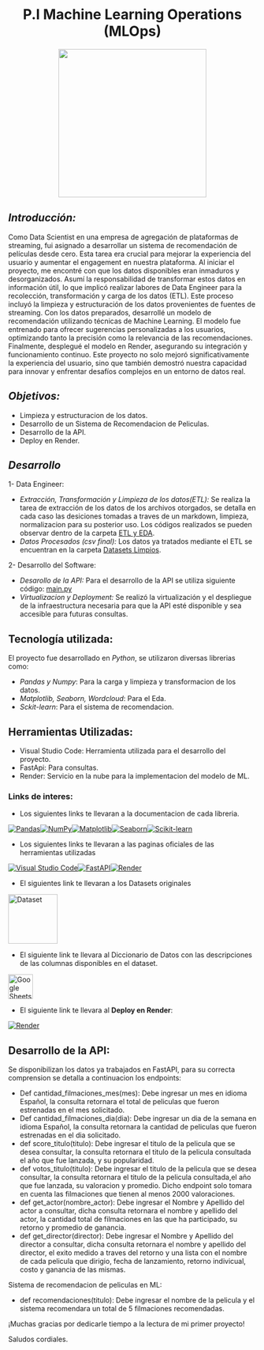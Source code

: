 <h1 align=center>P.I Machine Learning Operations (MLOps)</h1>

<p align="center"><img src="https://user-images.githubusercontent.com/67664604/217914153-1eb00e25-ac08-4dfa-aaf8-53c09038f082.png"  height=300></p>


## *Introducción:*
Como Data Scientist en una empresa de agregación de plataformas de streaming, fui asignado a desarrollar un sistema de recomendación de películas desde cero. Esta tarea era crucial para mejorar la experiencia del usuario y aumentar el engagement en nuestra plataforma.
Al iniciar el proyecto, me encontré con que los datos disponibles eran inmaduros y desorganizados. Asumí la responsabilidad de transformar estos datos en información útil, lo que implicó realizar labores de Data Engineer para la recolección, transformación y carga de los datos (ETL). 
Este proceso incluyó la limpieza y estructuración de los datos provenientes de fuentes de streaming.
Con los datos preparados, desarrollé un modelo de recomendación utilizando técnicas de Machine Learning. El modelo fue entrenado para ofrecer sugerencias personalizadas a los usuarios, optimizando tanto la precisión como la relevancia de las recomendaciones.
Finalmente, desplegué el modelo en Render, asegurando su integración y funcionamiento continuo. Este proyecto no solo mejoró significativamente la experiencia del usuario, sino que también demostró nuestra capacidad para innovar y enfrentar desafíos complejos en un entorno de datos real.

## *Objetivos:*
- Limpieza y estructuracion de los datos.
- Desarrollo de un Sistema de Recomendacion de Peliculas.
- Desarrollo de la API.
- Deploy en Render.

## *Desarrollo*
1- Data Engineer: 
- *Extracción, Transformación y Limpieza de los datos(ETL):* Se realiza la tarea de extracción de los datos de los archivos otorgados, se detalla en cada caso las desiciones tomadas a traves de un markdown, limpieza, normalizacion para su posterior uso. Los códigos realizados se pueden observar dentro de la carpeta [ETL y EDA](https://github.com/RomaDolcenera/PI_movies/tree/master/ETL).
- *Datos Procesados (csv final):* Los datos ya tratados mediante el ETL se encuentran en la carpeta [Datasets Limpios](https://github.com/RomaDolcenera/PI_movies/tree/master/Datasets_limpios).
  
2- Desarrollo del Software:
- *Desarollo de la API:* Para el desarrollo de la API se utiliza siguiente código: [main.py](https://github.com/RomaDolcenera/PI_movies/blob/master/main.py)
- *Virtualizacion y Deployment:* Se realizó la virtualización y el despliegue de la infraestructura necesaria para que la API esté disponible y sea accesible para futuras consultas.

## Tecnología utilizada:
 El proyecto fue desarrollado en *Python*, se utilizaron diversas librerias como:
 - *Pandas y Numpy*: Para la carga y limpieza y transformacion de los datos.
 - *Matplotlib, Seaborn, Wordcloud*: Para el Eda.
 - *Sckit-learn*: Para el sistema de recomendacion.

## Herramientas Utilizadas:
- Visual Studio Code: Herramienta utilizada para el desarrollo del proyecto.
- FastApi: Para consultas.
- Render: Servicio en la nube para la implementacion del modelo de ML.

### Links de interes:

- Los siguientes links te llevaran a la documentacion de cada libreria.
  
<a href="https://pandas.pydata.org/"><img src="https://img.shields.io/badge/pandas-%23150458.svg?style=for-the-badge&logo=pandas&logoColor=white" alt="Pandas" /></a><a href="https://numpy.org/"><img src="https://img.shields.io/badge/numpy-%23013243.svg?style=for-the-badge&logo=numpy&logoColor=white" alt="NumPy" /></a><a href="https://matplotlib.org/"><img src="https://img.shields.io/badge/Matplotlib-%23ffffff.svg?style=for-the-badge&logo=Matplotlib&logoColor=black" alt="Matplotlib" /></a><a href="https://seaborn.pydata.org/"><img src="https://img.shields.io/badge/Seaborn-%2370399F.svg?style=for-the-badge&logo=seaborn&logoColor=white" alt="Seaborn" /></a><a href="https://scikit-learn.org/"><img src="https://img.shields.io/badge/scikit--learn-%23F7931E.svg?style=for-the-badge&logo=scikit-learn&logoColor=white" alt="Scikit-learn" /></a>

- Los siguientes links te llevaran a las paginas oficiales de las herramientas utilizadas
  
<a href="https://code.visualstudio.com/"><img src="https://img.shields.io/badge/Visual%20Studio%20Code-0078d7.svg?style=for-the-badge&logo=visual-studio-code&logoColor=ffffff" alt="Visual Studio Code" /></a><a href="https://fastapi.tiangolo.com/"><img src="https://img.shields.io/badge/FastAPI-005571?style=for-the-badge&logo=fastapi" alt="FastAPI" /></a><a href="https://render.com/"><img src="https://img.shields.io/badge/Render-46E3B7.svg?style=for-the-badge&logo=Render&logoColor=white" alt="Render" /></a>

- El siguientes link te llevaran a los Datasets originales
 
<a href="https://drive.google.com/drive/folders/1X_LdCoGTHJDbD28_dJTxaD4fVuQC9Wt5"><img src="https://media.geeksforgeeks.org/wp-content/uploads/20230908123137/Dataset---Examples-Features-and-Properties.png" alt="Dataset" width="100" /></a>

- El siguiente link te llevara al Diccionario de Datos con las descripciones de las columnas disponibles en el dataset.

<a href="https://docs.google.com/spreadsheets/d/1QkHH5er-74Bpk122tJxy_0D49pJMIwKLurByOfmxzho/edit?gid=0#gid=0"><img src="https://cdn-icons-png.flaticon.com/512/5402/5402392.png" alt="Google Sheets" width="50" /></a>

- El siguiente link te llevara al **Deploy en Render**:

<a href="https://pi-movies-czqp.onrender.com"><img src="https://img.shields.io/badge/Render-46E3B7.svg?style=for-the-badge&logo=Render&logoColor=white" alt="Render" /></a>


## Desarrollo de la API:
Se disponibilizan los datos ya trabajados en FastAPI, para su correcta comprension se detalla a continuacion los endpoints:
- Def cantidad_filmaciones_mes(mes): Debe ingresar un mes en idioma Español, la consulta retornara el total de peliculas que fueron estrenadas en el mes solicitado.
- Def cantidad_filmaciones_dia(dia): Debe ingresar un dia de la semana en idioma Español, la consulta retornara la cantidad de peliculas que fueron estrenadas en el dia solicitado.
- def score_titulo(titulo): Debe ingresar el titulo de la pelicula que se desea consultar, la consulta retornara el titulo de la pelicula consultada el año que fue lanzada, y su popularidad.
- def votos_titulo(titulo): Debe ingresar el titulo de la pelicula que se desea consultar, la consulta retornara el titulo de la pelicula consultada,el año que fue lanzada, su valoracion y promedio. Dicho endpoint solo tomara en cuenta las filmaciones que tienen al menos 2000 valoraciones.
- def get_actor(nombre_actor): Debe ingresar el Nombre y Apellido del actor a consultar, dicha consulta retornara el nombre y apellido del actor, la cantidad total de filmaciones en las que ha participado, su retorno y promedio de ganancia.
- def get_director(director): Debe ingresar el Nombre y Apellido del director a consultar, dicha consulta retornara el nombre y apellido del director, el exito medido a traves del retorno y una lista con el nombre de cada pelicula que dirigio, fecha de lanzamiento, retorno indivicual, costo y ganancia de las mismas.

Sistema de recomendacion de peliculas en ML:
- def recomendaciones(titulo): Debe ingresar el nombre de la pelicula y el sistema recomendara un total de 5 filmaciones recomendadas.



¡Muchas gracias por dedicarle tiempo a la lectura de mi primer proyecto! 



Saludos cordiales.






    




  
